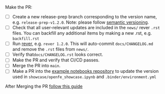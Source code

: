 <!--
Checklist for releasing a new version of openfe. 
-->

Make the PR:
* [ ] Create a new release-prep branch corresponding to the version name, e.g. `release-prep-v1.2.0`.  Note: please follow [semantic versioning](https://semver.org/).
* [ ] Check that all user-relevant updates are included in the `news/` rever `.rst` files. You can backfill any additional items by making a new .rst, e.g. `backfill.rst`
* [ ] Run [rever](https://regro.github.io/rever-docs/index.html#), e.g. `rever 1.2.0`. This will auto-commit `docs/CHANGELOG.md` and remove the `.rst` files from `news/`. 
* [ ] Verify that`docs/CHANGELOG.rst` looks correct.
* [ ] Make the PR and verify that CI/CD passes. 
* [ ] Merge the PR into `main`.
* [ ] Make a PR into the [example notebooks repository](https://github.com/OpenFreeEnergy/ExampleNotebooks) to update the version used in `showcase/openfe_showcase.ipynb` and `.binder/environment.yml`

After Merging the PR [follow this guide](https://github.com/OpenFreeEnergy/openfe/wiki/How-to-create-a-new-release)


